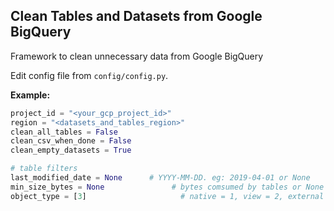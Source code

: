 ## Clean Tables and Datasets from Google BigQuery
Framework to clean unnecessary data from Google BigQuery

Edit config file from `config/config.py`.

<b>Example:</b>
```python
project_id = "<your_gcp_project_id>"
region = "<datasets_and_tables_region>"
clean_all_tables = False
clean_csv_when_done = False
clean_empty_datasets = True

# table filters
last_modified_date = None      # YYYY-MM-DD. eg: 2019-04-01 or None
min_size_bytes = None               # bytes comsumed by tables or None
object_type = [3]                     # native = 1, view = 2, external = 3. eg: [1,3] or [2] or None
```
